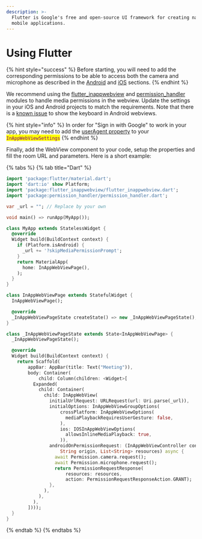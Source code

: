 ```yaml
---
description: >-
  Flutter is Google's free and open-source UI framework for creating native
  mobile applications.
---
```


# Using Flutter

{% hint style="success" %}
Before starting, you will need to add the corresponding permissions to be able to access both the camera and microphone as described in the [Android](in-android-apps/) and [iOS](in-ios-apps/) sections.
{% endhint %}

We recommend using the [flutter\_inappwebview](https://pub.dev/packages/flutter\_inappwebview) and [permission\_handler](https://pub.dev/packages/permission\_handler) modules to handle media permissions in the webview. Update the settings in your iOS and Android projects to match the requirements. Note that there is a [known issue](https://github.com/flutter/flutter/issues/19718) to show the keyboard in Android webviews.

{% hint style="info" %}
In order for "Sign in with Google" to work in your app, you may need to add the [userAgent property](https://inappwebview.dev/docs/webview/in-app-weview-settings/#useragent) to your <mark style="color:purple;">`InAppWebViewSettings`</mark>
{% endhint %}

Finally, add the WebView component to your code, setup the properties and fill the room URL and parameters. Here is a short example:

{% tabs %}
{% tab title="Dart" %}
```dart
import 'package:flutter/material.dart';
import 'dart:io' show Platform;
import 'package:flutter_inappwebview/flutter_inappwebview.dart';
import 'package:permission_handler/permission_handler.dart';

var _url = ""; // Replace by your own

void main() => runApp(MyApp());

class MyApp extends StatelessWidget {
  @override
  Widget build(BuildContext context) {
    if (Platform.isAndroid) {
      _url += '?skipMediaPermissionPrompt';
    }
    return MaterialApp(
      home: InAppWebViewPage(),
    );
  }
}

class InAppWebViewPage extends StatefulWidget {
  InAppWebViewPage();

  @override
  _InAppWebViewPageState createState() => new _InAppWebViewPageState();
}

class _InAppWebViewPageState extends State<InAppWebViewPage> {
  _InAppWebViewPageState();

  @override
  Widget build(BuildContext context) {
    return Scaffold(
        appBar: AppBar(title: Text("Meeting")),
        body: Container(
            child: Column(children: <Widget>[
          Expanded(
            child: Container(
              child: InAppWebView(
                initialUrlRequest: URLRequest(url: Uri.parse(_url)),
                initialOptions: InAppWebViewGroupOptions(
                    crossPlatform: InAppWebViewOptions(
                      mediaPlaybackRequiresUserGesture: false,
                    ),
                    ios: IOSInAppWebViewOptions(
                      allowsInlineMediaPlayback: true,
                    )),
                androidOnPermissionRequest: (InAppWebViewController controller,
                    String origin, List<String> resources) async {
                  await Permission.camera.request();
                  await Permission.microphone.request();
                  return PermissionRequestResponse(
                      resources: resources,
                      action: PermissionRequestResponseAction.GRANT);
                },
              ),
            ),
          ),
        ])));
  }
}
```
{% endtab %}
{% endtabs %}

